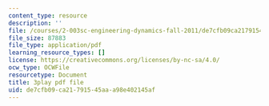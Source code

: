 ```yaml
---
content_type: resource
description: ''
file: /courses/2-003sc-engineering-dynamics-fall-2011/de7cfb09ca21791545aaa98e402145af_p9DHjoLS3GA.pdf
file_size: 87883
file_type: application/pdf
learning_resource_types: []
license: https://creativecommons.org/licenses/by-nc-sa/4.0/
ocw_type: OCWFile
resourcetype: Document
title: 3play pdf file
uid: de7cfb09-ca21-7915-45aa-a98e402145af
---
```

